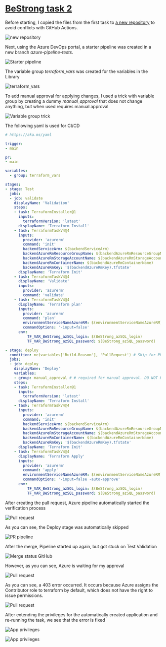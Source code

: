 # [BeStrong task 2](https://github.com/Liub0myr/uitware_BeStrong_task2/)

Before starting, I copied the files from the first task to [a new repository](https://github.com/Liub0myr/uitware_BeStrong_task2/) to avoid conflicts with GitHub Actions.

![new repository](images/new-repository.png)

Next, using the Azure DevOps portal, a starter pipeline was created in a new branch *azure-pipeline-tests*.

![Starter pipeline](images/starter-pipeline.png)

The variable group *terraform_vars* was created for the variables in the Library

![terraform_vars](images/terraform_vars.png)

To add manual approval for applying changes, I used a trick with variable group by creating a dummy *manual_approval* that does not change anything, but when used requires manual approval

![Variable group trick](images/var-approve.png)

The following yaml is used for CI/CD

```yml
# https://aka.ms/yaml

trigger:
- main

pr:
- main

variables:
  - group: terraform_vars

stages:
- stage: Test
  jobs:
  - job: validate
    displayName: 'Validation'
    steps:
    - task: TerraformInstaller@1
      inputs:
        terraformVersion: 'latest'
      displayName: 'Terraform Install'
    - task: TerraformTaskV4@4
      inputs:
        provider: 'azurerm'
        command: 'init'
        backendServiceArm: $(backendServiceArm)
        backendAzureRmResourceGroupName: $(backendAzureRmResourceGroupName)
        backendAzureRmStorageAccountName: $(backendAzureRmStorageAccountName)
        backendAzureRmContainerName: $(backendAzureRmContainerName)
        backendAzureRmKey: '$(backendAzureRmKey).tfstate'
      displayName: 'Terraform Init'
    - task: TerraformTaskV4@4
      displayName: 'Validate'
      inputs:
        provider: 'azurerm'
        command: 'validate'
    - task: TerraformTaskV4@4
      displayName: 'Terraform plan'
      inputs:
        provider: 'azurerm'
        command: 'plan'
        environmentServiceNameAzureRM: $(environmentServiceNameAzureRM)
        commandOptions: '-input=false'
      env:
          TF_VAR_BeStrong_azSQL_login: $(BeStrong_azSQL_login)
          TF_VAR_BeStrong_azSQL_password: $(BeStrong_azSQL_password)

- stage: deploy
  condition: ne(variables['Build.Reason'], 'PullRequest') # Skip for PR
  jobs:
  - job: deploy
    displayName: 'Deploy'
    variables:
    - group: manual_approval # # required for manual approval. DO NOT REMOVE!
    steps:
    - task: TerraformInstaller@1
      inputs:
        terraformVersion: 'latest'
      displayName: 'Terraform Install'
    - task: TerraformTaskV4@4
      inputs:
        provider: 'azurerm'
        command: 'init'
        backendServiceArm: $(backendServiceArm)
        backendAzureRmResourceGroupName: $(backendAzureRmResourceGroupName)
        backendAzureRmStorageAccountName: $(backendAzureRmStorageAccountName)
        backendAzureRmContainerName: $(backendAzureRmContainerName)
        backendAzureRmKey: '$(backendAzureRmKey).tfstate'
      displayName: 'Terraform Init'
    - task: TerraformTaskV4@4
      displayName: 'Terraform Apply'
      inputs:
        provider: 'azurerm'
        command: 'apply'
        environmentServiceNameAzureRM: $(environmentServiceNameAzureRM)
        commandOptions: '-input=false -auto-approve'
      env:
          TF_VAR_BeStrong_azSQL_login: $(BeStrong_azSQL_login)
          TF_VAR_BeStrong_azSQL_password: $(BeStrong_azSQL_password)
```

After creating the pull request, Azure pipeline automatically started the verification process

![Pull request](images/pr-gh.png)

As you can see, the Deploy stage was automatically skipped

![PR pipeline](images/pr-pipeline.png)

After the merge, Pipeline started up again, but got stuck on Test Validation

![Merge status GitHub](images/merge-gh.png)

However, as you can see, Azure is waiting for my approval

![Pull request](images/merge-approve.png)

As you can see, a 403 error occurred. It occurs because Azure assigns the Contributor role to terraform by default, which does not have the right to issue permissions.

![Pull request](images/apply-error.png)

After extending the privileges for the automatically created application and re-running the task, we see that the error is fixed

![App privileges](images/apply-privileges.png)

![App privileges](images/apply-success.png)
